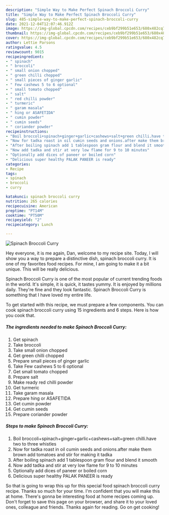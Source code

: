 ```yaml
---
description: "Simple Way to Make Perfect Spinach Broccoli Curry"
title: "Simple Way to Make Perfect Spinach Broccoli Curry"
slug: 485-simple-way-to-make-perfect-spinach-broccoli-curry
date: 2021-12-04T12:07:46.912Z
image: https://img-global.cpcdn.com/recipes/ceb9bf299b51e653/680x482cq70/spinach-broccoli-curry-recipe-main-photo.jpg
thumbnail: https://img-global.cpcdn.com/recipes/ceb9bf299b51e653/680x482cq70/spinach-broccoli-curry-recipe-main-photo.jpg
cover: https://img-global.cpcdn.com/recipes/ceb9bf299b51e653/680x482cq70/spinach-broccoli-curry-recipe-main-photo.jpg
author: Lettie Parsons
ratingvalue: 4.5
reviewcount: 9015
recipeingredient:
- " spinach"
- " broccoli"
- " small onion chopped"
- " green chilli chopped"
- " small pieces of ginger garlic"
- " Few cashews 5 to 6 optional"
- " small tomato chopped"
- " salt"
- " red chilli powder"
- " turmeric"
- " garam masala"
- " hing or ASAFETIDA"
- " cumin powder"
- " cumin seeds"
- " coriander powder"
recipeinstructions:
- "Boil broccoli+spinach+ginger+garlic+cashews+salt+green chilli.have two to three whistles"
- "Now for tadka roast in oil cumin seeds and onions.after make them brown add tomatoes and stir for making it tadka"
- "After boiling spinach add 1 tablespoon gram flour and blend it smooth"
- "Now add tadka and stir at very low flame for 9 to 10 minutes"
- "Optionally add dices of paneer or boiled corn"
- "Delicious super healthy PALAK PANEER is ready"
categories:
- Recipe
tags:
- spinach
- broccoli
- curry

katakunci: spinach broccoli curry 
nutrition: 265 calories
recipecuisine: American
preptime: "PT14M"
cooktime: "PT50M"
recipeyield: "2"
recipecategory: Lunch

---
```



![Spinach Broccoli Curry](https://img-global.cpcdn.com/recipes/ceb9bf299b51e653/680x482cq70/spinach-broccoli-curry-recipe-main-photo.jpg)

Hey everyone, it is me again, Dan, welcome to my recipe site. Today, I will show you a way to prepare a distinctive dish, spinach broccoli curry. It is one of my favorites food recipes. For mine, I am going to make it a bit unique. This will be really delicious.

Spinach Broccoli Curry is one of the most popular of current trending foods in the world. It's simple, it is quick, it tastes yummy. It is enjoyed by millions daily. They're fine and they look fantastic. Spinach Broccoli Curry is something that I have loved my entire life.




To get started with this recipe, we must prepare a few components. You can cook spinach broccoli curry using 15 ingredients and 6 steps. Here is how you cook that.

<!--inarticleads1-->

##### The ingredients needed to make Spinach Broccoli Curry:

1. Get  spinach
1. Take  broccoli
1. Take  small onion chopped
1. Get  green chilli chopped
1. Prepare  small pieces of ginger garlic
1. Take  Few cashews 5 to 6 optional
1. Get  small tomato chopped
1. Prepare  salt
1. Make ready  red chilli powder
1. Get  turmeric
1. Take  garam masala
1. Prepare  hing or ASAFETIDA
1. Get  cumin powder
1. Get  cumin seeds
1. Prepare  coriander powder




<!--inarticleads2-->

##### Steps to make Spinach Broccoli Curry:

1. Boil broccoli+spinach+ginger+garlic+cashews+salt+green chilli.have two to three whistles
1. Now for tadka roast in oil cumin seeds and onions.after make them brown add tomatoes and stir for making it tadka
1. After boiling spinach add 1 tablespoon gram flour and blend it smooth
1. Now add tadka and stir at very low flame for 9 to 10 minutes
1. Optionally add dices of paneer or boiled corn
1. Delicious super healthy PALAK PANEER is ready




So that is going to wrap this up for this special food spinach broccoli curry recipe. Thanks so much for your time. I'm confident that you will make this at home. There's gonna be interesting food at home recipes coming up. Don't forget to save this page on your browser, and share it to your loved ones, colleague and friends. Thanks again for reading. Go on get cooking!
